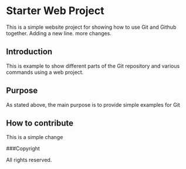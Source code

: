 # Starter Web Project

This is a simple website project for showing how to use Git and Github together.
Adding a new line. more changes.

## Introduction

This is example to show different parts of the Git repository and various commands using a web project.

## Purpose

As stated above, the main purpose is to provide simple examples for Git


## How to contribute

This is a simple change


###Copyright

All rights reserved. 